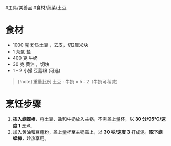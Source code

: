  #工具/美善品    #食材/蔬菜/土豆 

# 食材
- 1000 克 粉质土豆 ，去皮，切2厘米块
- 1 茶匙 盐
- 400 克 牛奶
- 30 克 黄油 ，切块
- 1 - 2 小撮 豆蔻粉 (可选)

>[!note] 重量比例
> 土豆 : 牛奶 = 5 : 2（牛奶可稍减）

# 烹饪步骤
1. **插入蝴蝶棒**，将土豆、盐和牛奶放入主锅，不需盖上量杯，以 **30 分/95°C/速度 1** 烹煮. 
2. 加入黄油和豆蔻粉，盖上量杯至主锅盖上，以 **30 秒/速度 3** 打成泥。**取下蝴蝶棒**，趁热享用。
 